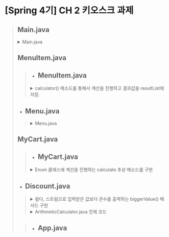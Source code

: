 # [Spring 4기] CH 2 키오스크 과제
> ## Main.java
> <details>
> <summary>Main.java</summary>
>
> ![LV1_App](https://github.com/user-attachments/assets/42e1bbb4-bd89-4f47-b38f-60fa1e2925a1)
> </details>
>
> ## MenuItem.java
>>  + ## **MenuItem.java**<br>
>>   <details>
>>   <summary>calculator() 메소드를 통해서 계산을 진행하고 결과값을 resultList에 저장.<br></summary>
>>
>>   ![LV2_calculator()](https://github.com/user-attachments/assets/603e7204-bba8-46ee-93a1-128462526caf)
>>  </details>
>>  
>
> + ## **Menu.java**<br>
>>  <details>
>>  <summary>Menu.java</summary>
>>
>>  ![LV2_App](https://github.com/user-attachments/assets/7bca3e16-5888-44ed-ba00-3aa3674fc968)
>>  </details>
>
> ## MyCart.java
>> + ## **MyCart.java**<br>
>><details>
>> <summary>Enum 클래스에 계산을 진행하는 calculate 추상 메소드를 구현</summary>
>>
>>![LV3_abstract_calculate()](https://github.com/user-attachments/assets/8f529efc-fcfb-4436-a7bc-4791bc575f3b)
>>![LV3_Override_example](https://github.com/user-attachments/assets/1075fed4-f4ab-48ed-9778-3b483ef22171)
>></details>
>
> + ## **Discount.java**<br>
>><details>
>> <summary>람다, 스트림으로 입력받은 값보다 큰수를 출력하는 biggerValue() 메서드 구현</summary>
>>
>>![LV3_LambdaAndStream_biggerValue()](https://github.com/user-attachments/assets/44a38a56-ca02-4ba8-8ae0-02685a2bb0db)
>></details>
>>  <details>
>>  <summary>ArithmeticCalculator.java 전체 코드</summary>
>>
>>  ![LV3_ArithmeticCalculator](https://github.com/user-attachments/assets/1769aea1-aee0-4a02-9ea6-265f2d6b264a)
>>  </details>
>
>> + ## **App.java**<br>
